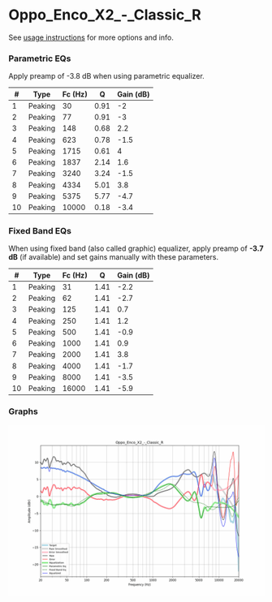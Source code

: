 # Oppo_Enco_X2_-_Classic_R
See [usage instructions](https://github.com/jaakkopasanen/AutoEq#usage) for more options and info.

### Parametric EQs
Apply preamp of -3.8 dB when using parametric equalizer.

|   # | Type    |   Fc (Hz) |    Q |   Gain (dB) |
|-----|---------|-----------|------|-------------|
|   1 | Peaking |        30 | 0.91 |        -2   |
|   2 | Peaking |        77 | 0.91 |        -3   |
|   3 | Peaking |       148 | 0.68 |         2.2 |
|   4 | Peaking |       623 | 0.78 |        -1.5 |
|   5 | Peaking |      1715 | 0.61 |         4   |
|   6 | Peaking |      1837 | 2.14 |         1.6 |
|   7 | Peaking |      3240 | 3.24 |        -1.5 |
|   8 | Peaking |      4334 | 5.01 |         3.8 |
|   9 | Peaking |      5375 | 5.77 |        -4.7 |
|  10 | Peaking |     10000 | 0.18 |        -3.4 |

### Fixed Band EQs
When using fixed band (also called graphic) equalizer, apply preamp of **-3.7 dB** (if available) and set gains manually with these parameters.

|   # | Type    |   Fc (Hz) |    Q |   Gain (dB) |
|-----|---------|-----------|------|-------------|
|   1 | Peaking |        31 | 1.41 |        -2.2 |
|   2 | Peaking |        62 | 1.41 |        -2.7 |
|   3 | Peaking |       125 | 1.41 |         0.7 |
|   4 | Peaking |       250 | 1.41 |         1.2 |
|   5 | Peaking |       500 | 1.41 |        -0.9 |
|   6 | Peaking |      1000 | 1.41 |         0.9 |
|   7 | Peaking |      2000 | 1.41 |         3.8 |
|   8 | Peaking |      4000 | 1.41 |        -1.7 |
|   9 | Peaking |      8000 | 1.41 |        -3.5 |
|  10 | Peaking |     16000 | 1.41 |        -5.9 |

### Graphs
![](./Oppo_Enco_X2_-_Classic_R.png)

